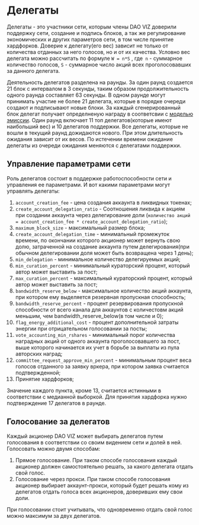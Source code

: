 # Делегаты

Делегаты - это участники сети, которым члены DAO VIZ доверили поддержку сети, создание и подпись блоков, а так же регулирование экономических и других параметров сети, в том числе принятие хардфорков. Доверие к делегату(его вес) зависит не только от количества отданных за него голосов, но и от их качества.  Условно вес делегата можно рассчитать по формуле ``W = n*S`` , где`` n`` - суммарное количество голосов, ``S`` - суммарное число акций всех проголосовавших за данного делегата.

Деятельность делегатов разделена на раунды. За один раунд создается 21 блок с интервалом в 3 секунды, таким образом продолжительность одного раунда составляет 63 секунды. В одном раунде могут принимать участие не более 21 делегата, которые в порядке очереди создают и подписывают новые блоки. За каждый сгенерированный блок делегат получает определненую награду в соответсвии с [моделью эмиссии](https://viz-doc.readthedocs.io/en/latest/economy.html#). Один раунд включает 11 топ делегатов(которые имеют наибольший вес) и 10 делегатов поддержки. Все делегаты, которые не вошли в текущий раунд дожидаются нового. При этом длительность ожидания зависит от их весов.  По истечении времени ожидание делегаты из очереди ожидания меняются с делегатами поддержки.

## Управление параметрами сети

Роль делегатов состоит в поддержке работоспособности сети и управления ее параметрами. И вот какими параметрами могут управлять делегаты:

1. ``account_creation_fee`` - цена создания аккаунта в ликвидных токенах;
2. ``create_account_delegation_ratio`` - Соотношения ликвида к акциям при создании аккаунта через делегирование доли (``количество акций = account_creation_fee * create_account_delegation_ratio``);
3. ``maximum_block_size`` - максимальный размер блока;
4. ``create_account_delegation_time`` - минимальный промежуток времени, по окончании которого акционер может вернуть свою долю, затраченной на создание аккаунта путем делегирования(при обычном делегировании доля может быть возвращена через 1 день);
5. ``min_delegation`` - минимальное количество делегируемых акций;
6. ``min_curation_percent`` - минимальный кураторский процент, который автор может выставить за пост;
7. ``max_curation_percent`` - максимальный кураторский процент, который автор может выставить за пост;
8. ``bandwidth_reserve_below`` - максимальное количество акций аккаунта, при котором ему выделяется резервная пропускная способность;
9. ``bandwidth_reserve_percent`` - процент резервирования пропускной способности от всего канала для аккаунтов с количестовм акций меньшим, чем bandwidth_reserve_below(в том числе и 0);
10. ``flag_energy_additional_cost`` - процент дополнительной затраты энергии при отрицательном голосовании за посты;
11. ``vote_accounting_min_rshares`` - минимальный порог количества наградных акций от одного аккаунта проголосовавшего за пост, выше которого начинается их учет в борьбе за выплаты из пула авторских наград;
12. ``committee_request_approve_min_percent`` - минимальным процент веса голосов отданного за заявку вркера, при котором заявка считается подтвержденной;
13. Принятие хардфорков;

Значение каждого пункта, кроме 13, считается истинными в соответствии с медианной выборкой. Для принятия хардфорка нужно подтверждение 17 делегатов в раунде.

## Голосование за делегатов

Каждый акционер DAO VIZ может выбирать делегатов путем голосования в соответствии со своим видением сети и долей в ней. Голосовать можно двумя способам:

1. Прямое голосование. При таком способе голосования каждый акционер должен самостоятельно решать, за какого делегата отдать свой голос.
2. Голосование через прокси. При таком способе голосования акционер выбирает аккаунт-прокси, который будет решать кому
из делегатов отдать голоса всех акционеров, доверивших ему свои доли.

При голосовании стоит учитывать, что одновременно отдать свой голос можно максимум за двух делегатов.
